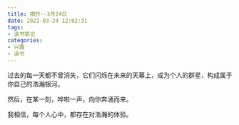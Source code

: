 ```yaml
---
title: 摘抄--3月24日
date: 2021-03-24 12:02:31
tags: 
- 读书笔记
categories: 
- 兴趣
- 读书
---
```


过去的每一天都不曾消失，它们闪烁在未来的天幕上，成为个人的群星，构成属于你自己的浩瀚银河。

然后，在某一刻，哗啦一声，向你奔涌而来。

我相信，每个人心中，都存在对浩瀚的体验。
